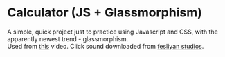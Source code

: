 # Calculator (JS + Glassmorphism)
A simple, quick project just to practice using Javascript and CSS, with the apparently newest trend - glassmorphism.
<br>
Used from <a href="https://www.youtube.com/watch?v=iNewbTGO4Ts&ab_channel=TheBloodCoders">this</a> video. Click sound downloaded from <a href="https://www.fesliyanstudios.com/">fesliyan studios</a>.